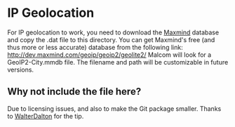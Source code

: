 # IP Geolocation

For IP geolocation to work, you need to download the [Maxmind](http://dev.maxmind.com/) database and copy the .dat file to this directory.
You can get Maxmind's free (and thus more or less accurate) database from the following link: http://dev.maxmind.com/geoip/geoip2/geolite2/
Malcom will look for a GeoIP2-City.mmdb file. The filename and path will be customizable in future versions.

## Why not include the file here?
Due to licensing issues, and also to make the Git package smaller. Thanks to [WalterDalton](https://github.com/WalterDalton) for the tip.
